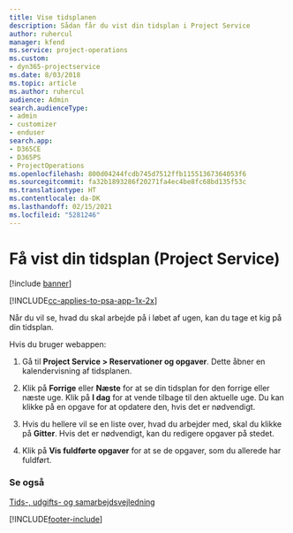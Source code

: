 ```yaml
---
title: Vise tidsplanen
description: Sådan får du vist din tidsplan i Project Service
author: ruhercul
manager: kfend
ms.service: project-operations
ms.custom:
- dyn365-projectservice
ms.date: 8/03/2018
ms.topic: article
ms.author: ruhercul
audience: Admin
search.audienceType:
- admin
- customizer
- enduser
search.app:
- D365CE
- D365PS
- ProjectOperations
ms.openlocfilehash: 800d04244fcdb745d7512ffb11551367364053f6
ms.sourcegitcommit: fa32b1893286f20271fa4ec4be8fc68bd135f53c
ms.translationtype: HT
ms.contentlocale: da-DK
ms.lasthandoff: 02/15/2021
ms.locfileid: "5281246"
---
```

# <a name="view-your-schedule-project-service"></a>Få vist din tidsplan (Project Service)

[!include [banner](../includes/psa-now-project-operations.md)]

[!INCLUDE[cc-applies-to-psa-app-1x-2x](../includes/cc-applies-to-psa-app-1x-2x.md)]

Når du vil se, hvad du skal arbejde på i løbet af ugen, kan du tage et kig på din tidsplan.  
  
 Hvis du bruger webappen:  
  
1.  Gå til **Project Service > Reservationer og opgaver**. Dette åbner en kalendervisning af tidsplanen.  
  
2.  Klik på **Forrige** eller **Næste** for at se din tidsplan for den forrige eller næste uge. Klik på **I dag** for at vende tilbage til den aktuelle uge. Du kan klikke på en opgave for at opdatere den, hvis det er nødvendigt.  
  
3.  Hvis du hellere vil se en liste over, hvad du arbejder med, skal du klikke på **Gitter**. Hvis det er nødvendigt, kan du redigere opgaver på stedet.  
  
4.  Klik på **Vis fuldførte opgaver** for at se de opgaver, som du allerede har fuldført.  
  
### <a name="see-also"></a>Se også  
 [Tids-, udgifts- og samarbejdsvejledning](../psa/time-expense-collaboration-guide.md)


[!INCLUDE[footer-include](../includes/footer-banner.md)]